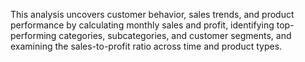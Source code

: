 This analysis uncovers customer behavior, sales trends, and product performance by calculating monthly sales and profit, identifying top-performing categories, subcategories, and customer segments, and examining the sales-to-profit ratio across time and product types.
